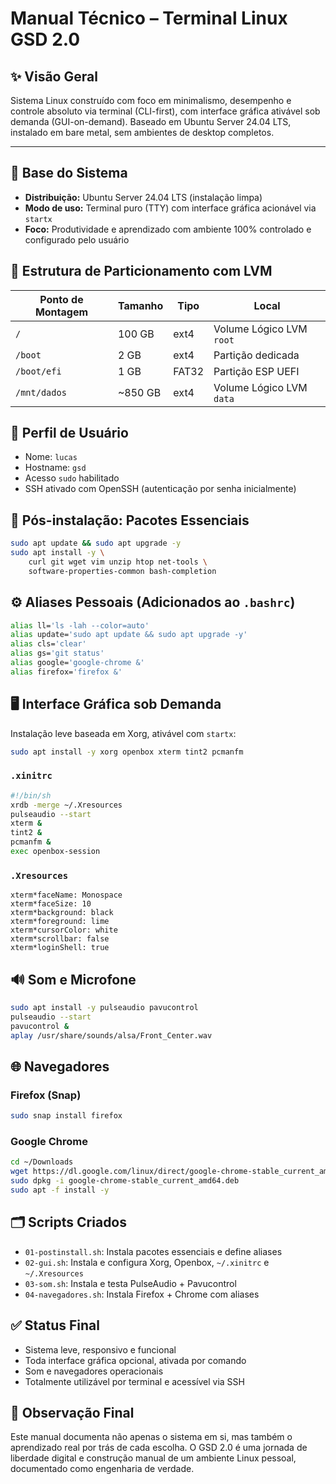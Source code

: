 # Manual Técnico – Terminal Linux GSD 2.0

## ✨ Visão Geral
Sistema Linux construído com foco em minimalismo, desempenho e controle absoluto via terminal (CLI-first), com interface gráfica ativável sob demanda (GUI-on-demand). Baseado em Ubuntu Server 24.04 LTS, instalado em bare metal, sem ambientes de desktop completos.

---

## 🧱 Base do Sistema
- **Distribuição:** Ubuntu Server 24.04 LTS (instalação limpa)
- **Modo de uso:** Terminal puro (TTY) com interface gráfica acionável via `startx`
- **Foco:** Produtividade e aprendizado com ambiente 100% controlado e configurado pelo usuário


## 🧩 Estrutura de Particionamento com LVM

| Ponto de Montagem | Tamanho     | Tipo   | Local                       |
|-------------------|-------------|--------|-----------------------------|
| `/`               | 100 GB      | ext4   | Volume Lógico LVM `root`   |
| `/boot`           | 2 GB        | ext4   | Partição dedicada           |
| `/boot/efi`       | 1 GB        | FAT32  | Partição ESP UEFI           |
| `/mnt/dados`      | ~850 GB     | ext4   | Volume Lógico LVM `data`   |


## 👤 Perfil de Usuário
- Nome: `lucas`
- Hostname: `gsd`
- Acesso `sudo` habilitado
- SSH ativado com OpenSSH (autenticação por senha inicialmente)


## 🔧 Pós-instalação: Pacotes Essenciais

```bash
sudo apt update && sudo apt upgrade -y
sudo apt install -y \
    curl git wget vim unzip htop net-tools \
    software-properties-common bash-completion
```


## ⚙️ Aliases Pessoais (Adicionados ao `.bashrc`)
```bash
alias ll='ls -lah --color=auto'
alias update='sudo apt update && sudo apt upgrade -y'
alias cls='clear'
alias gs='git status'
alias google='google-chrome &'
alias firefox='firefox &'
```


## 🖥️ Interface Gráfica sob Demanda
Instalação leve baseada em Xorg, ativável com `startx`:

```bash
sudo apt install -y xorg openbox xterm tint2 pcmanfm
```

### `.xinitrc`
```bash
#!/bin/sh
xrdb -merge ~/.Xresources
pulseaudio --start
xterm &
tint2 &
pcmanfm &
exec openbox-session
```

### `.Xresources`
```text
xterm*faceName: Monospace
xterm*faceSize: 10
xterm*background: black
xterm*foreground: lime
xterm*cursorColor: white
xterm*scrollbar: false
xterm*loginShell: true
```


## 🔊 Som e Microfone
```bash
sudo apt install -y pulseaudio pavucontrol
pulseaudio --start
pavucontrol &
aplay /usr/share/sounds/alsa/Front_Center.wav
```


## 🌐 Navegadores
### Firefox (Snap)
```bash
sudo snap install firefox
```

### Google Chrome
```bash
cd ~/Downloads
wget https://dl.google.com/linux/direct/google-chrome-stable_current_amd64.deb
sudo dpkg -i google-chrome-stable_current_amd64.deb
sudo apt -f install -y
```


## 🗂️ Scripts Criados

- `01-postinstall.sh`: Instala pacotes essenciais e define aliases
- `02-gui.sh`: Instala e configura Xorg, Openbox, `~/.xinitrc` e `~/.Xresources`
- `03-som.sh`: Instala e testa PulseAudio + Pavucontrol
- `04-navegadores.sh`: Instala Firefox + Chrome com aliases


## ✅ Status Final
- Sistema leve, responsivo e funcional
- Toda interface gráfica opcional, ativada por comando
- Som e navegadores operacionais
- Totalmente utilizável por terminal e acessível via SSH


## 📌 Observação Final
Este manual documenta não apenas o sistema em si, mas também o aprendizado real por trás de cada escolha. O GSD 2.0 é uma jornada de liberdade digital e construção manual de um ambiente Linux pessoal, documentado como engenharia de verdade.
